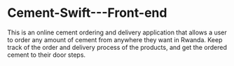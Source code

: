 # Cement-Swift---Front-end
This is an online cement ordering and delivery application that allows a user to order any amount of cement from anywhere they want in Rwanda. Keep track of the order and delivery process of the products, and get the ordered cement to their door steps.
